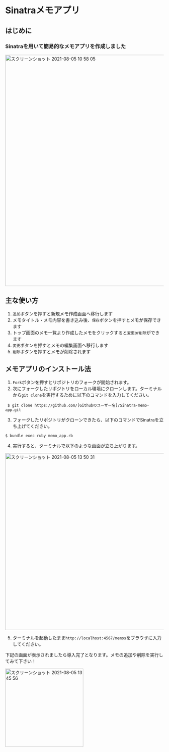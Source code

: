 # Sinatraメモアプリ

## はじめに
### Sinatraを用いて簡易的なメモアプリを作成しました
<img width="732" alt="スクリーンショット 2021-08-05 10 58 05" src="https://user-images.githubusercontent.com/80372144/128279002-d5693df4-8531-4da7-a2ac-af9a4f46bc29.png">


## 主な使い方
1. `追加`ボタンを押すと新規メモ作成画面へ移行します
2. メモタイトル・メモ内容を書き込み後、`保存`ボタンを押すとメモが保存できます
3. トップ画面のメモ一覧より作成したメモをクリックすると`変更`or`削除`ができます
4. `変更`ボタンを押すとメモの編集画面へ移行します
5. `削除`ボタンを押すとメモが削除されます


## メモアプリのインストール法

1. `Fork`ボタンを押すとリポジトリのフォークが開始されます。
2. 次にフォークしたリポジトリをローカル環境にクローンします。ターミナルから`git clone`を実行するために以下のコマンドを入力してください。
 
 ```
  $ git clone https://github.com/[Githubのユーザー名]/Sinatra-memo-app.git
  ```
 3. フォークしたリポジトリがクローンできたら、以下のコマンドでSinatraを立ち上げてください。

```
$ bundle exec ruby memo_app.rb 
```
4. 実行すると、ターミナルで以下のような画面が立ち上がります。
<img width="560" alt="スクリーンショット 2021-08-05 13 50 31" src="https://user-images.githubusercontent.com/80372144/128292878-e04a9b0c-f90c-486a-9df8-2e8a5eae3aac.png">

5. ターミナルを起動したまま`http://localhost:4567/memos`をブラウザに入力してください。

 下記の画面が表示されましたら導入完了となります。メモの追加や削除を実行してみて下さい！

<img width="248" alt="スクリーンショット 2021-08-05 13 45 56" src="https://user-images.githubusercontent.com/80372144/128293131-182cfe35-e657-4813-98b6-c145ef804a81.png">

